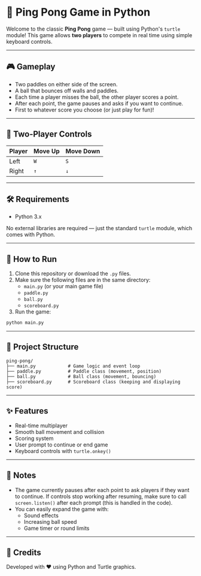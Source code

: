 # 🏓 Ping Pong Game in Python

Welcome to the classic **Ping Pong** game — built using Python's `turtle` module! This game allows **two players** to compete in real time using simple keyboard controls.

---

## 🎮 Gameplay

- Two paddles on either side of the screen.
- A ball that bounces off walls and paddles.
- Each time a player misses the ball, the other player scores a point.
- After each point, the game pauses and asks if you want to continue.
- First to whatever score you choose (or just play for fun)!

---

## 👥 Two-Player Controls

| Player | Move Up | Move Down |
|--------|---------|-----------|
| Left   | `W`     | `S`       |
| Right  | `↑`     | `↓`       |

---

## 🛠️ Requirements

- Python 3.x

No external libraries are required — just the standard `turtle` module, which comes with Python.

---

## 🚀 How to Run

1. Clone this repository or download the `.py` files.
2. Make sure the following files are in the same directory:
    - `main.py` (or your main game file)
    - `paddle.py`
    - `ball.py`
    - `scoreboard.py`
3. Run the game:

```bash
python main.py
```

---

## 🧩 Project Structure

```
ping-pong/
├── main.py            # Game logic and event loop
├── paddle.py          # Paddle class (movement, position)
├── ball.py            # Ball class (movement, bouncing)
├── scoreboard.py      # Scoreboard class (keeping and displaying score)
```

---

## ✨ Features

- Real-time multiplayer
- Smooth ball movement and collision
- Scoring system
- User prompt to continue or end game
- Keyboard controls with `turtle.onkey()`

---


## 📌 Notes

- The game currently pauses after each point to ask players if they want to continue. If controls stop working after resuming, make sure to call `screen.listen()` after each prompt (this is handled in the code).
- You can easily expand the game with:
  - Sound effects
  - Increasing ball speed
  - Game timer or round limits

---
## 🙌 Credits

Developed with ❤️ using Python and Turtle graphics.
